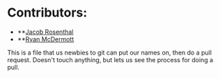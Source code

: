 # Contributors:


* **[Jacob Rosenthal](https://github.com/jacobrosenthal/)
* **[Ryan McDermott](http://twitter.com/blhack)


This is a file that us newbies to git can put our names on, then do a pull request.  Doesn't touch anything, but lets us see the process for doing a pull.


